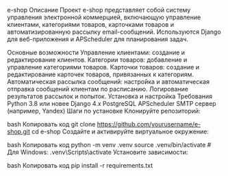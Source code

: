 e-shop
Описание
Проект e-shop представляет собой систему управления электронной коммерцией, включающую управление клиентами, категориями товаров, карточками товаров и автоматизированную рассылку email-сообщений. Используются Django для веб-приложения и APScheduler для планирования задач.

Основные возможности
Управление клиентами: создание и редактирование клиентов.
Категории товаров: добавление и управление категориями товаров.
Карточки товаров: создание и редактирование карточек товаров, привязанных к категориям.
Автоматическая рассылка сообщений: настройка и автоматическая отправка сообщений клиентам по расписанию.
Логирование результатов рассылок и попыток.
Установка и настройка
Требования
Python 3.8 или новее
Django 4.x
PostgreSQL
APScheduler
SMTP сервер (например, Yandex)
Шаги по установке
Клонируйте репозиторий:

bash
Копировать код
git clone https://github.com/yourusername/e-shop.git
cd e-shop
Создайте и активируйте виртуальное окружение:

bash
Копировать код
python -m venv .venv
source .venv/bin/activate  # Для Windows: .venv\Scripts\activate
Установите зависимости:

bash
Копировать код
pip install -r requirements.txt

